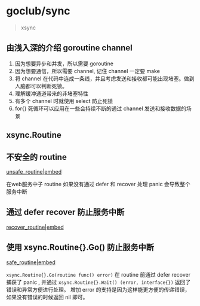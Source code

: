 # goclub/sync

> xsync

## 由浅入深的介绍 goroutine channel

1. 因为想要异步和并发，所以需要 goroutine
2. 因为想要通信，所以需要 channel, 记住 channel 一定要 make
3. 将 channel 在代码中连成一条线，并且考虑发送和接收都可能出现堵塞。做到人脑都可以判断死锁。
4. 理解缓冲通道带来的非堵塞特性
5. 有多个 channel 时就使用 select 防止死锁
6. for{} 死循环可以应用在一些会持续不断的通过 channel 发送和接收数据的场景


## xsync.Routine

## 不安全的 routine

[unsafe_routine|embed](examples/internal/unsafe_routine/main.go)

在web服务中子 routine 如果没有通过 defer 和  recover 处理 panic 会导致整个服务中断

## 通过 defer recover 防止服务中断

[recover_routine|embed](examples/internal/recover_routine/main.go)

## 使用 xsync.Routine{}.Go() 防止服务中断 

[safe_routine|embed](examples/internal/safe_routine/main.go)

`xsync.Routine{}.Go(routine func() error)` 在 routine 前通过 defer recover 捕获了 panic ,
并通过 `xsync.Routine{}.Wait() (error, interface{})` 返回了错误和异常方便进行处理。
增加 error 的支持是因为这样能更方便的传递错误，如果没有错误的时候返回 nil 即可。